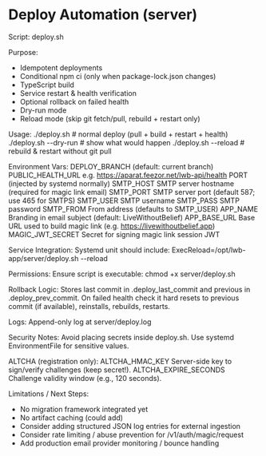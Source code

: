 Deploy Automation (server)
==========================

Script: deploy.sh

Purpose:
 - Idempotent deployments
 - Conditional npm ci (only when package-lock.json changes)
 - TypeScript build
 - Service restart & health verification
 - Optional rollback on failed health
 - Dry-run mode
 - Reload mode (skip git fetch/pull, rebuild + restart only)

Usage:
  ./deploy.sh           # normal deploy (pull + build + restart + health)
  ./deploy.sh --dry-run # show what would happen
  ./deploy.sh --reload  # rebuild & restart without git pull

Environment Vars:
  DEPLOY_BRANCH        (default: current branch)
  PUBLIC_HEALTH_URL    e.g. https://aparat.feezor.net/lwb-api/health
  PORT                 (injected by systemd normally)
  SMTP_HOST            SMTP server hostname (required for magic link email)
  SMTP_PORT            SMTP server port (default 587; use 465 for SMTPS)
  SMTP_USER            SMTP username
  SMTP_PASS            SMTP password
  SMTP_FROM            From address (defaults to SMTP_USER)
  APP_NAME             Branding in email subject (default: LiveWithoutBelief)
  APP_BASE_URL         Base URL used to build magic link (e.g. https://livewithoutbelief.app)
  MAGIC_JWT_SECRET     Secret for signing magic link session JWT

Service Integration:
  Systemd unit should include:
    ExecReload=/opt/lwb-app/server/deploy.sh --reload

Permissions:
  Ensure script is executable:
    chmod +x server/deploy.sh

Rollback Logic:
  Stores last commit in .deploy_last_commit and previous in .deploy_prev_commit.
  On failed health check it hard resets to previous commit (if available), reinstalls, rebuilds, restarts.

Logs:
  Append-only log at server/deploy.log

Security Notes:
  Avoid placing secrets inside deploy.sh. Use systemd EnvironmentFile for sensitive values.

ALTCHA (registration only):
  ALTCHA_HMAC_KEY        Server-side key to sign/verify challenges (keep secret!).
  ALTCHA_EXPIRE_SECONDS  Challenge validity window (e.g., 120 seconds).

Limitations / Next Steps:
  - No migration framework integrated yet
  - No artifact caching (could add) 
  - Consider adding structured JSON log entries for external ingestion
  - Consider rate limiting / abuse prevention for /v1/auth/magic/request
  - Add production email provider monitoring / bounce handling
